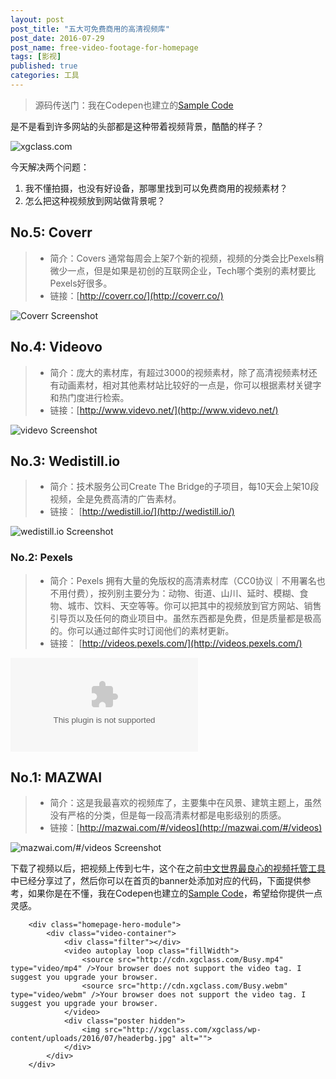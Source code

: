 ```yaml
---
layout: post
post_title: "五大可免费商用的高清视频库"
post_date: 2016-07-29
post_name: free-video-footage-for-homepage
tags: [影视]
published: true
categories: 工具
---
```

> 源码传送门：我在Codepen也建立的[Sample Code](http://codepen.io/devmidai/full/EypjxW/)

是不是看到许多网站的头部都是这种带着视频背景，酷酷的样子？

![xgclass.com](./_image/videobg.gif)

今天解决两个问题：
1. 我不懂拍摄，也没有好设备，那哪里找到可以免费商用的视频素材？
2. 怎么把这种视频放到网站做背景呢？

## No.5: Coverr

> - 简介：Covers 通常每周会上架7个新的视频，视频的分类会比Pexels稍微少一点，但是如果是初创的互联网企业，Tech哪个类别的素材要比Pexels好很多。
> - 链接：[http://coverr.co/](http://coverr.co/)

![Coverr Screenshot](https://s0.wordpress.com/mshots/v1/coverr.co?w=400&h=300)

## No.4: Videovo 

> - 简介：庞大的素材库，有超过3000的视频素材，除了高清视频素材还有动画素材，相对其他素材站比较好的一点是，你可以根据素材关键字和热门度进行检索。
> - 链接：[http://www.videvo.net/](http://www.videvo.net/)

![videvo Screenshot](https://www.layerthemes.com/wp-content/uploads/2015/09/Videvo.jpg)


## No.3:  Wedistill.io

> - 简介：技术服务公司Create The Bridge的子项目，每10天会上架10段视频，全是免费高清的广告素材。
> - 链接： [http://wedistill.io/](http://wedistill.io/)

![wedistill.io Screenshot](https://s0.wordpress.com/mshots/v1/wedistill.io?w=400&h=300)

### No.2: Pexels

> - 简介：Pexels 拥有大量的免版权的高清素材库（CC0协议｜不用署名也不用付费），按列别主要分为：动物、街道、山川、延时、模糊、食物、城市、饮料、天空等等。你可以把其中的视频放到官方网站、销售引导页以及任何的商业项目中。虽然东西都是免费，但是质量都是极高的。你可以通过邮件实时订阅他们的素材更新。
> - 链接： [http://videos.pexels.com/](http://videos.pexels.com/)

![videos.pexels.com Screenshot](https://s0.wordpress.com/mshots/v1/videos.pexels.com?w=400&h=300)

## No.1: MAZWAI

> - 简介：这是我最喜欢的视频库了，主要集中在风景、建筑主题上，虽然没有严格的分类，但是每一段高清素材都是电影级别的质感。
> - 链接：[http://mazwai.com/#/videos](http://mazwai.com/#/videos)

![mazwai.com/#/videos Screenshot](http://www.wpzoom.com/wp-content/uploads/2016/02/mazwai-734x410@2x.jpg)

下载了视频以后，把视频上传到七牛，这个在之前[中文世界最良心的视频托管工具](http://www.banpie.info/qiniu-cloud-storage)中已经分享过了，然后你可以在首页的banner处添加对应的代码，下面提供参考，如果你是在不懂，我在Codepen也建立的[Sample Code](http://codepen.io/devmidai/full/EypjxW/)，希望给你提供一点灵感。

		<div class="homepage-hero-module">
		    <div class="video-container">
		        <div class="filter"></div>
		        <video autoplay loop class="fillWidth">
		            <source src="http://cdn.xgclass.com/Busy.mp4" type="video/mp4" />Your browser does not support the video tag. I suggest you upgrade your browser.
		            <source src="http://cdn.xgclass.com/Busy.webm" type="video/webm" />Your browser does not support the video tag. I suggest you upgrade your browser.
		        </video>
		        <div class="poster hidden">
		            <img src="http://xgclass.com/xgclass/wp-content/uploads/2016/07/headerbg.jpg" alt="">
		        </div>
		    </div>
		</div>